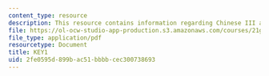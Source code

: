 ```yaml
---
content_type: resource
description: This resource contains information regarding Chinese III assignments.
file: https://ol-ocw-studio-app-production.s3.amazonaws.com/courses/21g-103-chinese-iii-regular-fall-2003/2fe0595d899bac51bbbbcec300738693_MIT21G_103F03_L51103.pdf
file_type: application/pdf
resourcetype: Document
title: KEY1
uid: 2fe0595d-899b-ac51-bbbb-cec300738693
---
```

